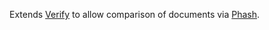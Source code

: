 Extends [Verify](https://github.com/VerifyTests/Verify) to allow comparison of documents via [Phash](https://github.com/pgrho/phash).
